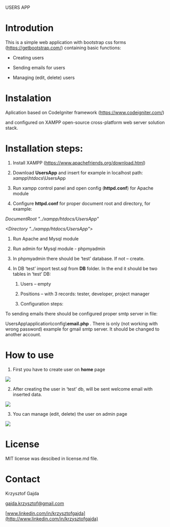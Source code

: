 USERS APP

Introdution
===========

This is a simple web application with bootstrap css forms
(<https://getbootstrap.com/>) containing basic functions:

-   Creating users

-   Sending emails for users

-   Managing (edit, delete) users

Instalation
===========

Aplication based on CodeIgniter framework (<https://www.codeigniter.com/>)

and configured on XAMPP open-source cross-platform web server solution stack.

Installation steps:
===================

1.  Install XAMPP (<https://www.apachefriends.org/download.html>)

2.  Download **UsersApp** and insert for example in localhost path:
    *xampp\\htdocs*\\UsersApp

3.  Run xampp control panel and open config (**httpd.conf**) for Apache module

4.  Configure **httpd.conf** for proper document root and directory, for
    example:

*DocumentRoot "../xampp/htdocs/UsersApp"*

*\<Directory "../xampp/htdocs/UsersApp"\>*

1.  Run Apache and Mysql module

2.  Run admin for Mysql module - phpmyadmin

3.  In phpmyadmin there should be ‘test’ database. If not – create.

4.  In DB ‘test’ import test.sql from **DB** folder. In the end it should be two
    tables in ‘test’ DB:

    1.  Users – empty

    2.  Positions – with 3 records: tester, developer, project manager

    3.  Configuration steps:

To sending emails there should be configured proper smtp server in file:

UsersApp\\application\\config\\**email.php** . There is only (not working with
wrong password) example for gmail smtp server. It should be changed to another
account.

How to use
==========

1.  First you have to create user on **home** page

![](media/d0df92940fd831e5e3fc461460811943.jpg)

2.  After creating the user in ‘test’ db, will be sent welcome email with
    inserted data.

![](media/e55be9aa52d513365c582855eab5b27b.jpg)

3.  You can manage (edit, delete) the user on admin page

![](media/6f0049e5e9dd6373d88f974d5b1097f1.jpg)

License
=======

MIT license was descibed in license.md file.

Contact
=======

Krzysztof Gajda

<gajda.krzysztof@gmail.com>

[www.linkedin.com/in/krzysztofgajda](http://www.linkedin.com/in/krzysztofgajda)
